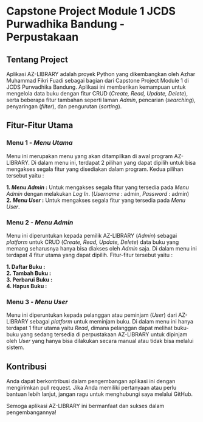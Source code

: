 # Capstone Project Module 1 JCDS Purwadhika Bandung - Perpustakaan

## Tentang Project

Aplikasi AZ-LIBRARY adalah proyek Python yang dikembangkan oleh Azhar Muhammad Fikri Fuadi sebagai bagian dari Capstone Project Module 1 di JCDS Purwadhika Bandung. Aplikasi ini memberikan kemampuan untuk mengelola data buku dengan fitur CRUD (_Create, Read, Update, Delete_), serta beberapa fitur tambahan seperti laman _Admin_, pencarian (_searching_), penyaringan (_filter_), dan pengurutan (_sorting_).

## Fitur-Fitur Utama

### Menu 1 - _Menu Utama_

Menu ini merupakan menu yang akan ditampilkan di awal program AZ-LIBRARY. Di dalam menu ini, terdapat 2 pilihan yang dapat dipilih untuk bisa mengakses segala fitur yang disediakan dalam program. Kedua pilihan tersebut yaitu :

**1. _Menu Admin_ :** Untuk mengakses segala fitur yang tersedia pada _Menu Admin_ dengan melakukan _Log In_. (_Username_ : admin, _Password_ : admin) <br>
**2. _Menu User_ :** Untuk mengakses segala fitur yang tersedia pada _Menu User_.

### Menu 2 - _Menu Admin_

Menu ini diperuntukan kepada pemilik AZ-LIBRARY (_Admin_) sebagai _platform_ untuk CRUD (_Create, Read, Update, Delete_) data buku yang memang seharusnya hanya bisa diakses oleh _Admin_ saja. Di dalam menu ini terdapat 4 fitur utama yang dapat dipilih. Fitur-fitur tersebut yaitu :

**1. Daftar Buku :** <br>
**2. Tambah Buku :** <br>
**3. Perbarui Buku :** <br>
**4. Hapus Buku :** 

### Menu 3 - _Menu User_

Menu ini diperuntukan kepada pelanggan atau peminjam (_User_) dari AZ-LIBRARY sebagai _platform_ untuk meminjam buku. Di dalam menu ini hanya terdapat 1 fitur utama yaitu _Read_, dimana pelanggan dapat melihat buku-buku yang sedang tersedia di perpustakaan AZ-LIBRARY untuk dipinjam oleh _User_ yang hanya bisa dilakukan secara manual atau tidak bisa melalui sistem.

## Kontribusi

Anda dapat berkontribusi dalam pengembangan aplikasi ini dengan mengirimkan pull request. Jika Anda memiliki pertanyaan atau perlu bantuan lebih lanjut, jangan ragu untuk menghubungi saya melalui GitHub.

Semoga aplikasi AZ-LIBRARY ini bermanfaat dan sukses dalam pengembangannya!
